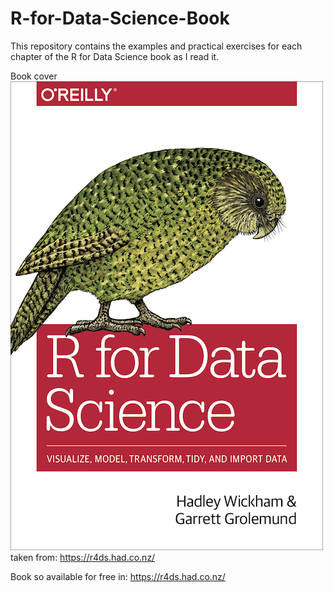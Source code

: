 # R-for-Data-Science-Book
This repository contains the examples and practical exercises for each chapter of the R for Data Science book as I read it.

Book cover
![image](https://github.com/FoxHound112263/R-for-Data-Science-Book/blob/master/img/cover.png)
taken from: https://r4ds.had.co.nz/

Book so available for free in: https://r4ds.had.co.nz/
